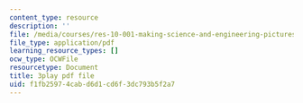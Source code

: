 ```yaml
---
content_type: resource
description: ''
file: /media/courses/res-10-001-making-science-and-engineering-pictures-a-practical-guide-to-presenting-your-work-spring-2016/f1fb25974cabd6d1cd6f3dc793b5f2a7_sKYY6o71iNM.pdf
file_type: application/pdf
learning_resource_types: []
ocw_type: OCWFile
resourcetype: Document
title: 3play pdf file
uid: f1fb2597-4cab-d6d1-cd6f-3dc793b5f2a7
---
```

